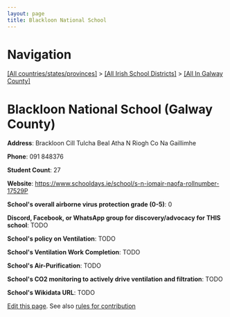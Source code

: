 ```yaml
---
layout: page
title: Blackloon National School
---
```

# Navigation

[[All countries/states/provinces]](../../..) > [[All Irish School Districts]](../..) > [[All In Galway County]](..)

# Blackloon National School (Galway County)

**Address**: Brackloon Cill Tulcha Beal Atha N Riogh Co Na Gaillimhe

**Phone**: 091 848376

**Student Count**: 27

**Website**: <https://www.schooldays.ie/school/s-n-iomair-naofa-rollnumber-17529P>

**School's overall airborne virus protection grade (0-5)**: 0

**Discord, Facebook, or WhatsApp group for discovery/advocacy for THIS school**: TODO

**School's policy on Ventilation**: TODO

**School's Ventilation Work Completion**: TODO

**School's Air-Purification**: TODO

**School's CO2 monitoring to actively drive ventilation and filtration**: TODO

**School's Wikidata URL**: TODO


[Edit this page](https://github.com/ventilate-schools/Ireland/edit/main/./Galway_County/Blackloon_National_School.md). See also [rules for contribution](../../../contribution-rules/)